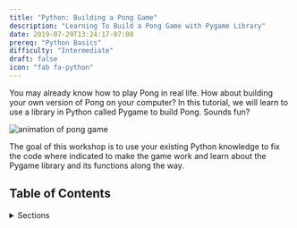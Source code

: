 ```yaml
---
title: "Python: Building a Pong Game"
description: "Learning To Build a Pong Game with Pygame Library"
date: 2019-07-29T13:24:17-07:00
prereq: "Python Basics"
difficulty: "Intermediate"
draft: false
icon: "fab fa-python"
---
```


You may already know how to play Pong in real life. How about building your own version of Pong on your computer? In this tutorial, we will learn to use a library in Python called Pygame to build Pong. Sounds fun?

![animation of pong game](https://media.giphy.com/media/xThuWtNFKZWG6fUFe8/giphy.gif)

The goal of this workshop is to use your existing Python knowledge to fix the code where indicated to make the game work and learn about the Pygame library and its functions along the way.

## Table of Contents

<details>
<summary>Sections</summary>
{{% children /%}}
</details>
